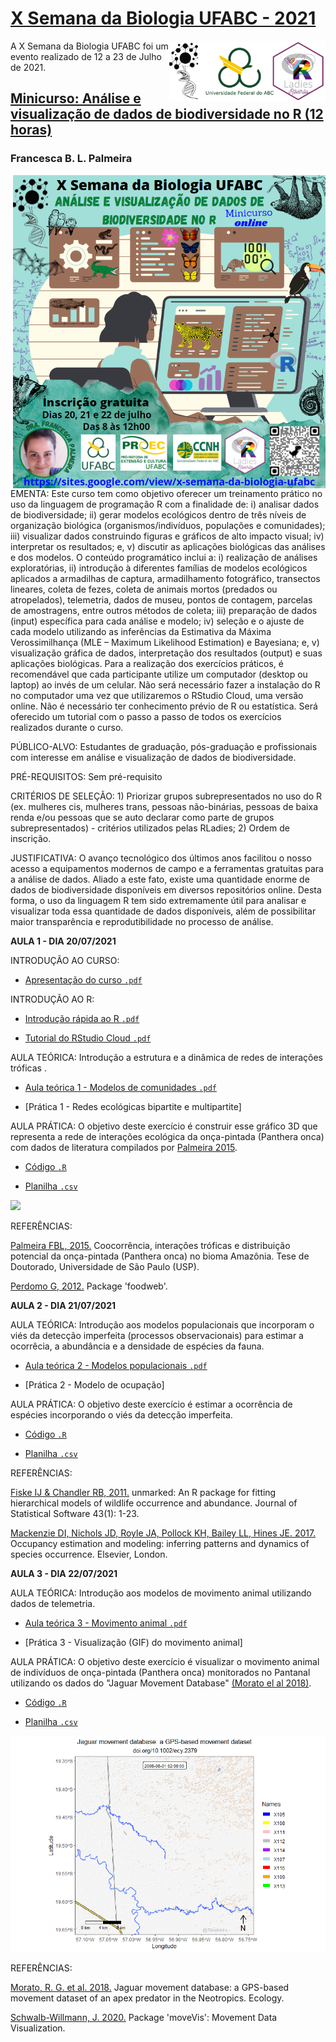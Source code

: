 # [X Semana da Biologia UFABC - 2021](https://sites.google.com/view/x-semana-da-biologia-ufabc/xsbioufabc)
<img src="https://github.com/fblpalmeira/XSBUFABC_2021/blob/main/img/UFABC_logos.png" align="right" width = "250px"/>

A X Semana da Biologia UFABC foi um evento realizado de 12 a 23 de Julho de 2021.

## [Minicurso: Análise e visualização de dados de biodiversidade no R (12 horas)](https://sites.google.com/view/x-semana-da-biologia-ufabc/minicursos?authuser=0#h.aobl38szjvvm)
### Francesca B. L. Palmeira
<img src="https://github.com/fblpalmeira/XSBUFABC_2021/blob/main/img/UFABC_minicurso.png" align="right" width = "500px"/>

EMENTA: Este curso tem como objetivo oferecer um treinamento prático no uso da linguagem de programação R com a finalidade de: i) analisar dados de biodiversidade; ii) gerar modelos ecológicos dentro de três níveis de organização biológica (organismos/indivíduos, populações e comunidades); iii) visualizar dados construindo figuras e gráficos de alto impacto visual; iv) interpretar os resultados; e, v) discutir as aplicações biológicas das análises e dos modelos. O conteúdo programático inclui a: i) realização de análises exploratórias, ii) introdução à diferentes famílias de modelos ecológicos aplicados a armadilhas de captura, armadilhamento fotográfico, transectos lineares, coleta de fezes, coleta de animais mortos (predados ou atropelados), telemetria, dados de museu, pontos de contagem, parcelas de amostragens, entre outros métodos de coleta; iii) preparação de dados (input) específica para cada análise e modelo; iv) seleção e o ajuste de cada modelo utilizando as inferências da Estimativa da Máxima Verossimilhança (MLE – Maximum Likelihood Estimation) e Bayesiana; e, v) visualização gráfica de dados, interpretação dos resultados (output) e suas aplicações biológicas. Para a realização dos exercícios práticos, é recomendável que cada participante utilize um computador (desktop ou laptop) ao invés de um celular. Não será necessário fazer a instalação do R no computador uma vez que utilizaremos o RStudio Cloud, uma versão online. Não é necessário ter conhecimento prévio de R ou estatística. Será oferecido um tutorial com o passo a passo de todos os exercícios realizados durante o curso.

PÚBLICO-ALVO: Estudantes de graduação, pós-graduação e profissionais com interesse em análise e visualização de dados de biodiversidade.

PRÉ-REQUISITOS: Sem pré-requisito

CRITÉRIOS DE SELEÇÃO: 1) Priorizar grupos subrepresentados no uso do R (ex. mulheres cis, mulheres trans, pessoas não-binárias, pessoas de baixa renda e/ou pessoas que se auto declarar como parte de grupos subrepresentados) - critérios utilizados pelas RLadies; 2) Ordem de inscrição.

JUSTIFICATIVA: O avanço tecnológico dos últimos anos facilitou o nosso acesso a equipamentos modernos de campo e a ferramentas gratuitas para a análise de dados. Aliado a este fato, existe uma quantidade enorme de dados de biodiversidade disponíveis em diversos repositórios online. Desta forma, o uso da linguagem R tem sido extremamente útil para analisar e visualizar toda essa quantidade de dados disponíveis, além de possibilitar maior transparência e reprodutibilidade no processo de análise.

**AULA 1 - DIA 20/07/2021**

INTRODUÇÃO AO CURSO:

- [Apresentação do curso `.pdf`](https://github.com/fblpalmeira/XSBUFABC_2021/blob/main/doc/Aula1_Intro_Minicurso_XSemBio_UFABC_2021.pdf)

INTRODUÇÃO AO R:

- [Introdução rápida ao R `.pdf`](https://github.com/fblpalmeira/XSBUFABC_2021/blob/main/doc/Aula1_Intro_R_for_Mac_Fran_UFABC_2021-compactado.pdf)

- [Tutorial do RStudio Cloud `.pdf`](https://github.com/fblpalmeira/XSBUFABC_2021/blob/main/doc/Exercicio1_Waffle_RStudioCloud_Fran_UFABC_2021.pdf)

AULA TEÓRICA: Introdução a estrutura e a dinâmica de redes de interações tróficas .

- [Aula teórica 1 - Modelos de comunidades `.pdf`](https://github.com/fblpalmeira/XSBUFABC_2021/blob/main/doc/Aula1_ModelosComunidades_Fran_XSemBio_UFABC_2021.pdf)

- [Prática 1 - Redes ecológicas bipartite e multipartite]

AULA PRÁTICA: O objetivo deste exercício é construir esse gráfico 3D que representa a rede de interações ecológica da onça-pintada (Panthera onca) com dados de literatura compilados por [Palmeira 2015](https://www.teses.usp.br/teses/disponiveis/11/11150/tde-17092015-111206/publico/Francesca_Belem_Lopes_Palmeira_versao_revisada.pdf).

- [Código `.R`](https://github.com/fblpalmeira/foodweb/blob/main/jaguar_foodweb.R)

- [Planilha `.csv`](https://github.com/fblpalmeira/foodweb/blob/main/jaguar_foodweb.csv)

<img src="https://github.com/fblpalmeira/foodweb/blob/main/jaguar_foodweb.gif">

REFERÊNCIAS:

[Palmeira FBL, 2015.](https://www.teses.usp.br/teses/disponiveis/11/11150/tde-17092015-111206/publico/Francesca_Belem_Lopes_Palmeira_versao_revisada.pdf) Coocorrência, interações tróficas e distribuição potencial da onça-pintada (Panthera onca) no bioma Amazônia. Tese de Doutorado, Universidade de São Paulo (USP).

[Perdomo G, 2012.](https://cran.r-project.org/web/packages/foodweb/foodweb.pdf) Package 'foodweb'.

**AULA 2 - DIA 21/07/2021**

AULA TEÓRICA: Introdução aos modelos populacionais que incorporam o viés da detecção imperfeita (processos observacionais) para estimar a ocorrêcia, a abundância e a densidade de espécies da fauna.

- [Aula teórica 2 - Modelos populacionais `.pdf`](https://github.com/fblpalmeira/XSBUFABC_2021/blob/main/doc/Aula2_ModelosPopulacionais_Fran_XSemBio_UFABC_2021.pdf)

- [Prática 2 - Modelo de ocupação]

AULA PRÁTICA: O objetivo deste exercício é estimar a ocorrência de espécies incorporando o viés da detecção imperfeita.

- [Código `.R`]()

- [Planilha `.csv`]()

REFERÊNCIAS:

[Fiske IJ & Chandler RB, 2011.](http://www.jstatsoft.org/v43/i10/paper) unmarked: An R package for fitting hierarchical models of wildlife occurrence and abundance. Journal of Statistical Software 43(1): 1-23.

[Mackenzie DI, Nichols JD, Royle JA, Pollock KH, Bailey LL, Hines JE. 2017.](https://books.google.com.br/books?hl=pt-BR&lr=&id=hs2cBAAAQBAJ&oi=fnd&pg=PP1&dq=ackenzie+DI,+Nichols+JD,+Royle+JA,+Pollock+KH,+Bailey+LL,+Hines+JE.+2006.&ots=-YchUeaAuX&sig=_kbFkM0CVDDrg8SU2rShw_g4JnM#v=onepage&q=ackenzie%20DI%2C%20Nichols%20JD%2C%20Royle%20JA%2C%20Pollock%20KH%2C%20Bailey%20LL%2C%20Hines%20JE.%202006.&f=false) Occupancy estimation and modeling: inferring patterns and dynamics of species occurrence. Elsevier, London.

**AULA 3 - DIA 22/07/2021**

AULA TEÓRICA: Introdução aos modelos de movimento animal utilizando dados de telemetria.

- [Aula teórica 3 - Movimento animal `.pdf`]()

- [Prática 3 - Visualização (GIF) do movimento animal]

AULA PRÁTICA: O objetivo deste exercício é visualizar o movimento animal de indivíduos de onça-pintada (Panthera onca) monitorados no Pantanal utilizando os dados do "Jaguar Movement Database" [(Morato el al 2018)](http://doi.org/10.1002/ecy.2379). 

- [Código `.R`](https://github.com/fblpalmeira/movevis/blob/main/jaguar_pantanal_saobento_2008.R)

- [Planilha `.csv`](https://github.com/fblpalmeira/movevis/blob/main/jaguar_pantanal_saobento_2008.txt)

<img src="https://github.com/fblpalmeira/movevis/blob/main/jaguar_pantanal_saobento_2008.gif">

REFERÊNCIAS: 

[Morato, R. G. et al. 2018.](http://doi.org/10.1002/ecy.2379) Jaguar movement database: a GPS-based movement dataset of an apex predator in the Neotropics. Ecology.

[Schwalb-Willmann, J. 2020.](https://cran.r-project.org/web/packages/moveVis/index.html) Package 'moveVis': Movement Data Visualization.
